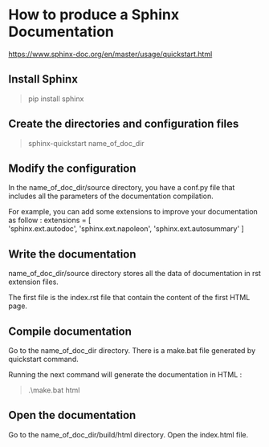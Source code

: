 # How to produce a Sphinx Documentation

https://www.sphinx-doc.org/en/master/usage/quickstart.html

## Install Sphinx
> pip install sphinx

## Create the directories and configuration files
> sphinx-quickstart name_of_doc_dir


## Modify the configuration
In the name_of_doc_dir/source directory, you have a conf.py file that includes all the parameters of the documentation compilation.

For example, you can add some extensions to improve your documentation as follow : 
extensions = [    
    'sphinx.ext.autodoc',
    'sphinx.ext.napoleon',
    'sphinx.ext.autosummary'
]

## Write the documentation
name_of_doc_dir/source directory stores all the data of documentation in rst extension files.

The first file is the index.rst file that contain the content of the first HTML page.

## Compile documentation
Go to the name_of_doc_dir directory. There is a make.bat file generated by quickstart command.

Running the next command will generate the documentation in HTML :
> .\make.bat html 

## Open the documentation
Go to the name_of_doc_dir/build/html directory. Open the index.html file.